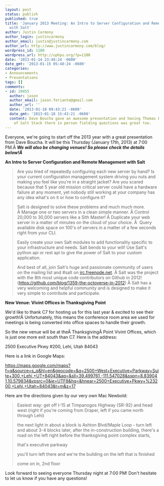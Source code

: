 ```yaml
---
layout: post
status: publish
published: true
title: 'January 2013 Meeting: An Intro to Server Configuration and Remote Management
  with Salt'
author: Justin Carmony
author_login: justincarmony
author_email: justin@justincarmony.com
author_url: http://www.justincarmony.com/blog/
wordpress_id: 1100
wordpress_url: http://uphpu.org/?p=1100
date: '2013-01-14 23:48:24 -0600'
date_gmt: '2013-01-15 05:48:24 -0600'
categories:
- Announcements
- Presentations
tags: []
comments:
- id: 20455
  author: jason
  author_email: jason.feriante@gmail.com
  author_url: ''
  date: '2013-01-18 09:43:21 -0600'
  date_gmt: '2013-01-18 15:43:21 -0600'
  content: Dave Boucha gave an awesome presentation and having Thomas Hatch, the founder
    of Salt Stack there in person fielding questions was great too.
---
```

<p>Everyone, we're going to start off the 2013 year with a great presentation from Dave Boucha. It will be this Thursday (January 17th, 2013) at 7:00 PM.Â <em><strong>We will also be changing venues! So please check the details below!Â </strong></em></p>
<p><strong></strong><strong>An Intro to Server Configuration and Remote Management with Salt</strong></p>
<blockquote><p>Are you tired of repeatedly configuring each new server by hand? Is your current configuration management system driving you nuts and making you feel like you're in a straight jacket? Are you scared because that 5 year old mission critical server could have a hardware failure at any moment, yet nobody still working at your company has any idea what's on it or how to configure it?</p>
<p>Salt is designed to solve these problems and much much more. Â Manage one or two servers in a clean simple manner. Â Control 20,000 to 30,000 servers like a Sith Master! Â Duplicate your web server in a matter of minutes on the cloud of your choice. Â  Query available disk space on 100's of servers in a matter of a few seconds right from your CLI.</p>
<p>Easily create your own Salt modules to add functionality specific to your infrastructure and needs. Salt bends to your will! Use Salt's python api or rest api to give the power of Salt to your custom application.</p>
<p>And best of all, join Salt's huge and passionate community of users on the mailing list and #salt on <a href="http://irc.freenode.net/">irc.freenode.net</a>. Â Salt was the project with the 8th most unique code contributors on Github in 2012! (<a href="https://github.com/blog/1359-the-octoverse-in-2012">https://github.com/blog/1359-the-octoverse-in-2012</a>) Â Salt has a very welcoming and helpful community and is designed to make it very simple to contribute and participate.</p></blockquote>
<p><strong>New Venue: Vivint Offices in Thanksgiving Point</strong></p>
<p>We'd like to thank C7 for hosting us for this last year &amp; excited to see their growth!Â Unfortunately, this means the conference room area we used for meetings is being converted into office spaces to handle their growth.</p>
<p>So the new venue will be at theÂ ThanksgivingÂ Point Vivint Offices, which is just one more exit south than C7. Here is the address:</p>
<p>2500 Executive Pkwy #200, Lehi, Utah 84043</p>
<p>Here is a link in Google Maps:</p>
<p><a href="https://maps.google.com/maps?f=q&amp;source=s_q&amp;hl=en&amp;geocode=&amp;q=2500+West+Executive+Parkway+Suite+300,+Lehi,+UT+84043&amp;aq=&amp;sll=39.499761,-111.547028&amp;sspn=8.839041,10.579834&amp;vpsrc=0&amp;ie=UTF8&amp;hq=&amp;hnear=2500+Executive+Pkwy+%23200,+Lehi,+Utah+84043&amp;t=m&amp;z=17">https://maps.google.com/maps?f=q&amp;source=s_q&amp;hl=en&amp;geocode=&amp;q=2500+West+Executive+Parkway+Suite+300,+Lehi,+UT+84043&amp;aq=&amp;sll=39.499761,-111.547028&amp;sspn=8.839041,10.579834&amp;vpsrc=0&amp;ie=UTF8&amp;hq=&amp;hnear=2500+Executive+Pkwy+%23200,+Lehi,+Utah+84043&amp;t=m&amp;z=17</p>
<p></a></p>
<p>Here are the directions given by our very own Mac Newbold:</p>
<blockquote><p>Easiest way: get off I-15 at Timpanogos Highway (SR-92) and head west (right if you're coming from Draper, left if you came north through Lehi)</p>
<p>the next light in about a block is Ashton Blvd/Maple Loop - turn left and about 3-4 blocks later, after the in-construction building, there's a road on the left right before the thanksgiving point complex starts,</p>
<p>that's executive parkway</p>
<p>you'll turn left there and we're the building on the left that is finished</p>
<p>come on in, 2nd floor</p></blockquote>
<p>Look forward to seeing everyone Thursday night at 7:00 PM! Don't hesitate to let us know if you have any questions!</p>
